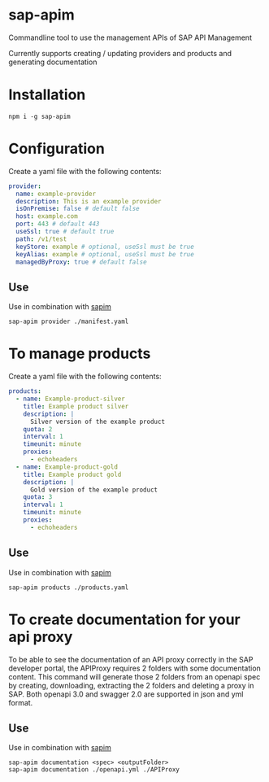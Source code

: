 # sap-apim
Commandline tool to use the management APIs of SAP API Management

Currently supports creating / updating providers and products and generating documentation

# Installation
```npm i -g sap-apim```

# Configuration
Create a yaml file with the following contents:
```yml
provider:
  name: example-provider
  description: This is an example provider
  isOnPremise: false # default false
  host: example.com
  port: 443 # default 443
  useSsl: true # default true
  path: /v1/test
  keyStore: example # optional, useSsl must be true
  keyAlias: example # optional, useSsl must be true
  managedByProxy: true # default false
```

## Use
Use in combination with [sapim](https://www.npmjs.com/package/sapim)

```sap-apim provider ./manifest.yaml```


# To manage products
Create a yaml file with the following contents:
```yml
products:
  - name: Example-product-silver
    title: Example product silver
    description: |
      Silver version of the example product
    quota: 2
    interval: 1
    timeunit: minute
    proxies:
      - echoheaders
  - name: Example-product-gold
    title: Example product gold
    description: |
      Gold version of the example product
    quota: 3
    interval: 1
    timeunit: minute
    proxies:
      - echoheaders
```

## Use
Use in combination with [sapim](https://www.npmjs.com/package/sapim)

```sap-apim products ./products.yaml```

# To create documentation for your api proxy
To be able to see the documentation of an API proxy correctly in the SAP developer portal, 
the APIProxy requires 2 folders with some documentation content.
This command will generate those 2 folders from an openapi spec by creating, downloading, extracting the 2 folders and deleting a proxy in SAP.
Both openapi 3.0 and swagger 2.0 are supported in json and yml format.

## Use
Use in combination with [sapim](https://www.npmjs.com/package/sapim)
```
sap-apim documentation <spec> <outputFolder>
sap-apim documentation ./openapi.yml ./APIProxy
```
